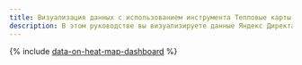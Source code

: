 ```yaml
---
title: Визуализация данных с использованием инструмента Тепловые карты в {{ datalens-full-name }}
description: В этом руководстве вы визуализируете данные Яндекс Директа с помощью инструмента Тепловые карты в {{ datalens-name }}.
---
```


{% include [data-on-heat-map-dashboard](../../_tutorials/datalens/data-on-heat-map-dashboard.md) %}
